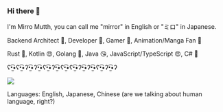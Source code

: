 ### Hi there 👋

I'm Mirro Mutth, you can call me "mirror" in English or "ミロ" in Japanese.

Backend Architect 🧐, Developer 🤔, Gamer 🤪, Animation/Manga Fan 🥰

Rust 🤩, Kotlin 😍, Golang 🥰, Java 😘, JavaScript/TypeScript 😍, C\# 🥳

ʕ•̫͡•ʕ•̫͡•ʔ•̫͡•ʔ•̫͡•ʕ•̫͡•ʔ•̫͡•ʕ•̫͡•ʕ•̫͡•ʔ•̫͡•ʔ•̫͡•ʕ•̫͡•ʔ•̫͡•ʔ

<picture>
  <source
    srcset="https://github-readme-stats.vercel.app/api?username=mirromutth&show_icons=true&theme=tokyonight"
    media="(prefers-color-scheme: dark)"
  />
  <source
    srcset="https://github-readme-stats.vercel.app/api?username=mirromutth&show_icons=true&theme=default"
    media="(prefers-color-scheme: light), (prefers-color-scheme: no-preference)"
  />
  <img src="https://github-readme-stats.vercel.app/api?username=mirromutth&show_icons=true&theme=default" />
</picture>

Languages: English, Japanese, Chinese (are we talking about human language, right?)
